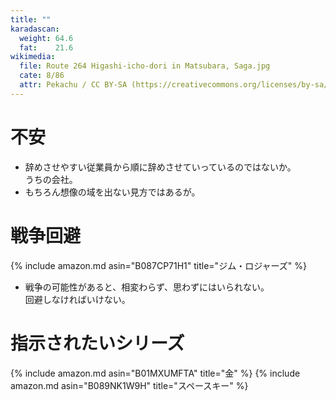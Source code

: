 ```yaml
---
title: ""
karadascan:
  weight: 64.6
  fat:    21.6
wikimedia:
  file: Route 264 Higashi-icho-dori in Matsubara, Saga.jpg
  cate: 8/86
  attr: Pekachu / CC BY-SA (https://creativecommons.org/licenses/by-sa/4.0)
---
```


# 不安

* 辞めさせやすい従業員から順に辞めさせていっているのではないか。  
  うちの会社。
* もちろん想像の域を出ない見方ではあるが。


# 戦争回避

{% include amazon.md asin="B087CP71H1" title="ジム・ロジャーズ" %}

* 戦争の可能性があると、相変わらず、思わずにはいられない。  
  回避しなければいけない。


# 指示されたいシリーズ

{% include amazon.md asin="B01MXUMFTA" title="金" %}
{% include amazon.md asin="B089NK1W9H" title="スペースキー" %}
